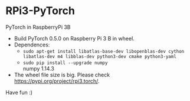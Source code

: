 # RPi3-PyTorch
PyTorch in RaspberryPi 3B
- Build PyTorch 0.5.0 on Raspberry Pi 3 B in wheel. 
- Dependences: 
  - `sudo apt-get install libatlas-base-dev libopenblas-dev cython libatlas-dev m4 libblas-dev python3-dev cmake python3-yaml`
  - `sudo pip install --upgrade numpy` <br>
    numpy 1.14.3
- The wheel file size is big. Please check https://pypi.org/project/rpi3.torch/. 

Have fun :)
